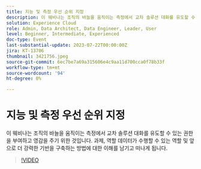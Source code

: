 ```yaml
---
title: 지능 및 측정 우선 순위 지정
description: 이 웨비나는 조직의 바늘을 움직이는 측정에서 교차 솔루션 대화를 유도할 수 있는 권한을 부여하고 영감을 주기 위한 것입니다. 과제, 역할 데이터가 수행할 수 있는 역할 및 앞으로 더 강력한 기반을 구축하는 방법에 대한 이해를 남기고 떠나게 됩니다.
solution: Experience Cloud
role: Admin, Data Architect, Data Engineer, Leader, User
level: Beginner, Intermediate, Experienced
doc-type: Event
last-substantial-update: 2023-07-22T00:00:00Z
jira: KT-13706
thumbnail: 3421756.jpeg
source-git-commit: 6ec7be7a69a315606e4c9aa11d700cca0f78b33f
workflow-type: tm+mt
source-wordcount: '94'
ht-degree: 0%

---
```



# 지능 및 측정 우선 순위 지정

이 웨비나는 조직의 바늘을 움직이는 측정에서 교차 솔루션 대화를 유도할 수 있는 권한을 부여하고 영감을 주기 위한 것입니다. 과제, 역할 데이터가 수행할 수 있는 역할 및 앞으로 더 강력한 기반을 구축하는 방법에 대한 이해를 남기고 떠나게 됩니다.

>[!VIDEO](https://video.tv.adobe.com/v/3421756/?learn=on)
